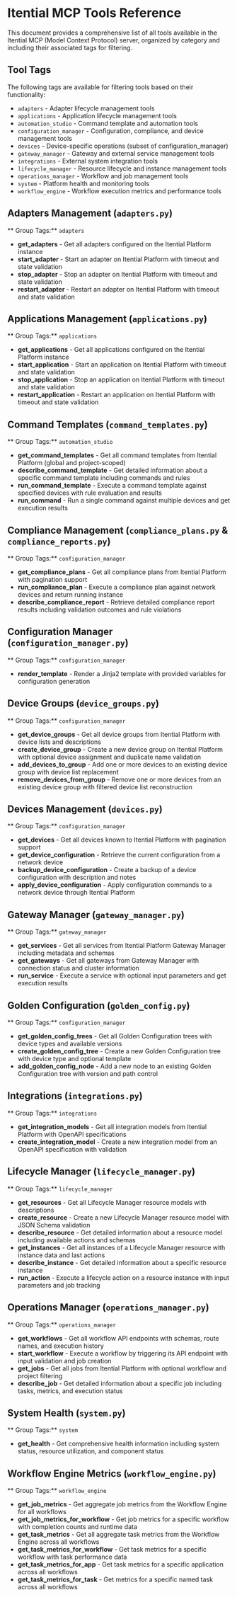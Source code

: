 # Itential MCP Tools Reference

This document provides a comprehensive list of all tools available in the Itential MCP (Model Context Protocol) server, organized by category and including their associated tags for filtering.

## Tool Tags

The following tags are available for filtering tools based on their functionality:

- `adapters` - Adapter lifecycle management tools
- `applications` - Application lifecycle management tools
- `automation_studio` - Command template and automation tools
- `configuration_manager` - Configuration, compliance, and device management tools
- `devices` - Device-specific operations (subset of configuration_manager)
- `gateway_manager` - Gateway and external service management tools
- `integrations` - External system integration tools
- `lifecycle_manager` - Resource lifecycle and instance management tools
- `operations_manager` - Workflow and job management tools
- `system` - Platform health and monitoring tools
- `workflow_engine` - Workflow execution metrics and performance tools

## Adapters Management (`adapters.py`)
** Group Tags:** `adapters`

- **get_adapters** - Get all adapters configured on the Itential Platform instance
- **start_adapter** - Start an adapter on Itential Platform with timeout and state validation
- **stop_adapter** - Stop an adapter on Itential Platform with timeout and state validation
- **restart_adapter** - Restart an adapter on Itential Platform with timeout and state validation

## Applications Management (`applications.py`)
** Group Tags:** `applications`

- **get_applications** - Get all applications configured on the Itential Platform instance
- **start_application** - Start an application on Itential Platform with timeout and state validation
- **stop_application** - Stop an application on Itential Platform with timeout and state validation
- **restart_application** - Restart an application on Itential Platform with timeout and state validation

## Command Templates (`command_templates.py`)
** Group Tags:** `automation_studio`

- **get_command_templates** - Get all command templates from Itential Platform (global and project-scoped)
- **describe_command_template** - Get detailed information about a specific command template including commands and rules
- **run_command_template** - Execute a command template against specified devices with rule evaluation and results
- **run_command** - Run a single command against multiple devices and get execution results

## Compliance Management (`compliance_plans.py` & `compliance_reports.py`)
** Group Tags:** `configuration_manager`

- **get_compliance_plans** - Get all compliance plans from Itential Platform with pagination support
- **run_compliance_plan** - Execute a compliance plan against network devices and return running instance
- **describe_compliance_report** - Retrieve detailed compliance report results including validation outcomes and rule violations

## Configuration Manager (`configuration_manager.py`)
** Group Tags:** `configuration_manager`

- **render_template** - Render a Jinja2 template with provided variables for configuration generation

## Device Groups (`device_groups.py`)
** Group Tags:** `configuration_manager`

- **get_device_groups** - Get all device groups from Itential Platform with device lists and descriptions
- **create_device_group** - Create a new device group on Itential Platform with optional device assignment and duplicate name validation
- **add_devices_to_group** - Add one or more devices to an existing device group with device list replacement
- **remove_devices_from_group** - Remove one or more devices from an existing device group with filtered device list reconstruction

## Devices Management (`devices.py`)
** Group Tags:** `configuration_manager`

- **get_devices** - Get all devices known to Itential Platform with pagination support
- **get_device_configuration** - Retrieve the current configuration from a network device
- **backup_device_configuration** - Create a backup of a device configuration with description and notes
- **apply_device_configuration** - Apply configuration commands to a network device through Itential Platform

## Gateway Manager (`gateway_manager.py`)
** Group Tags:** `gateway_manager`

- **get_services** - Get all services from Itential Platform Gateway Manager including metadata and schemas
- **get_gateways** - Get all gateways from Gateway Manager with connection status and cluster information
- **run_service** - Execute a service with optional input parameters and get execution results

## Golden Configuration (`golden_config.py`)
** Group Tags:** `configuration_manager`

- **get_golden_config_trees** - Get all Golden Configuration trees with device types and available versions
- **create_golden_config_tree** - Create a new Golden Configuration tree with device type and optional template
- **add_golden_config_node** - Add a new node to an existing Golden Configuration tree with version and path control

## Integrations (`integrations.py`)
** Group Tags:** `integrations`

- **get_integration_models** - Get all integration models from Itential Platform with OpenAPI specifications
- **create_integration_model** - Create a new integration model from an OpenAPI specification with validation

## Lifecycle Manager (`lifecycle_manager.py`)
** Group Tags:** `lifecycle_manager`

- **get_resources** - Get all Lifecycle Manager resource models with descriptions
- **create_resource** - Create a new Lifecycle Manager resource model with JSON Schema validation
- **describe_resource** - Get detailed information about a resource model including available actions and schemas
- **get_instances** - Get all instances of a Lifecycle Manager resource with instance data and last actions
- **describe_instance** - Get detailed information about a specific resource instance
- **run_action** - Execute a lifecycle action on a resource instance with input parameters and job tracking

## Operations Manager (`operations_manager.py`)
** Group Tags:** `operations_manager`

- **get_workflows** - Get all workflow API endpoints with schemas, route names, and execution history
- **start_workflow** - Execute a workflow by triggering its API endpoint with input validation and job creation
- **get_jobs** - Get all jobs from Itential Platform with optional workflow and project filtering
- **describe_job** - Get detailed information about a specific job including tasks, metrics, and execution status

## System Health (`system.py`)
** Group Tags:** `system`

- **get_health** - Get comprehensive health information including system status, resource utilization, and component status

## Workflow Engine Metrics (`workflow_engine.py`)
** Group Tags:** `workflow_engine`

- **get_job_metrics** - Get aggregate job metrics from the Workflow Engine for all workflows
- **get_job_metrics_for_workflow** - Get job metrics for a specific workflow with completion counts and runtime data
- **get_task_metrics** - Get all aggregate task metrics from the Workflow Engine across all workflows
- **get_task_metrics_for_workflow** - Get task metrics for a specific workflow with task performance data
- **get_task_metrics_for_app** - Get task metrics for a specific application across all workflows
- **get_task_metrics_for_task** - Get metrics for a specific named task across all workflows
